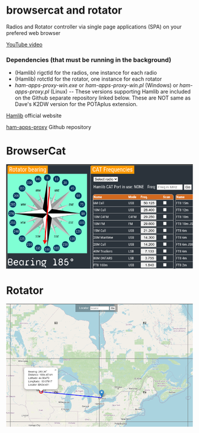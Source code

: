 # browsercat and rotator

Radios and Rotator controller via single page applications (SPA) on your prefered web browser

[YouTube video](https://www.youtube.com/watch?v=w8TOOhBp3bo)

### Dependencies (that must be running in the background)
- (Hamlib) rigctld for the radios, one instance for each radio
- (Hamlib) rotctld for the rotator, one instance for each rotator
- *ham-apps-proxy-win.exe* or *ham-apps-proxy-win.pl* (Windows) or *ham-apps-proxy.pl* (Linux) -- These versions supporting Hamlib are included on the Github separate repository linked below. These are NOT same as Dave's K2DW version for the POTAplus extension.

[Hamlib](https://hamlib.github.io/) official website

[ham-apps-proxy](https://github.com/VA3HDL/ham-apps-proxy) Github repository

# BrowserCat

![browsercat](https://github.com/VA3HDL/browsercat/blob/main/examples/browsercat.png?raw=true)

# Rotator

![rotator](https://github.com/VA3HDL/browsercat/blob/main/examples/rotator.png?raw=true)